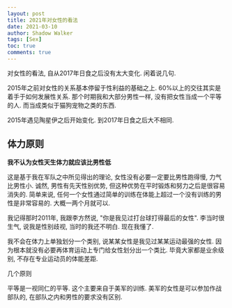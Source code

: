 ```yaml
---
layout: post
title: 2021年对女性的看法
date: 2021-03-10
author: Shadow Walker
tags: [Sex]
toc: true
comments: true
---
```


对女性的看法, 自从2017年日食之后没有太大变化. 闲着说几句. 


2015年之前对女性的关系基本停留于性利益的基础之上. 60%以上的交往其实是着手于如何发展性关系. 那个时期我和大部分男性一样, 没有把女性当成一个平等的人. 而当成类似于猫狗宠物之类的东西. 


2015年遇见陶星伊之后开始变化. 到2017年日食之后大不相同. 


## 体力原则

**我不认为女性天生体力就应该比男性低**

这是基于我在军队之中所见得出的理论, 女性没有必要一定要比男性跑得慢, 力气比男性小. 诚然, 男性有先天性别优势, 但这种优势在平时锻炼和努力之后是很容易消失的. 简单来说, 任何一个女性通过简单的训练在体能上超过一个没有训练的男性是非常容易的. 大概一两个月就可以. 

我记得那时2011年, 我跟李方然说, "你是我见过打台球打得最后的女性". 李当时很生气, 说我是性别歧视, 当时的我还不明白. 现在我懂了. 

我不会在体力上单独划分一个类别, 说某某女性是我见过某某运动最强的女性. 因为根本就没有必要再体育运动上专门给女性划分出一个类比. 毕竟大家都是业余级别, 不存在专业运动员的体能差距. 


几个原则

平等是一视同仁的平等. 这个主要来自于美军的训练. 美军的女性是可以参加作战部队的, 在部队之内和男性的要求没有区别. 

### 